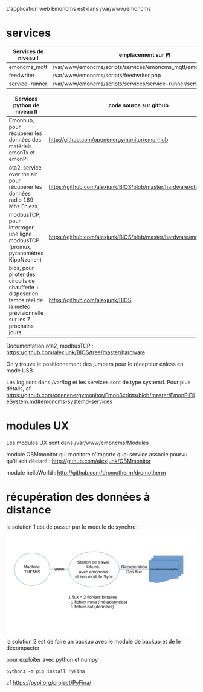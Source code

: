 L'application web Emoncms est dans /var/www/emoncms

# services

Services de niveau I | emplacement sur PI
-- | --
emoncms_mqtt | /var/www/emoncms/scripts/services/emoncms_mqtt/emoncms_mqtt.php
feedwriter | /var/www/emoncms/scripts/feedwriter.php
service-runner | /var/www/emoncms/scripts/services/service-runner/service-runner.py

Services python de niveau II | code source sur github | emplacement sur PI
--|--|--
Emonhub, pour récupérer les données des matériels emonTx et emonPi | http://github.com/openenergymonitor/emonhub | /opt/openenergymonitor/emonhub
ota2, service over the air pour récupérer les données radio 169 Mhz Enless | https://github.com/alexjunk/BIOS/blob/master/hardware/ota2.py | /opt/openenergymonitor/BIOS/hardware
modbusTCP, pour interroger une ligne modbusTCP (promux, pyranomètres KippNzonen) | https://github.com/alexjunk/BIOS/blob/master/hardware/modbusTCP.py | /opt/openenergymonitor/BIOS/hardware
bios, pour piloter des circuits de chaufferie + disposer en temps réel de la météo prévisionnelle sur les 7 prochains jours | https://github.com/alexjunk/BIOS | /opt/openenergymonitor/BIOS

Documentation ota2, modbusTCP : https://github.com/alexjunk/BIOS/tree/master/hardware

On y trouve le positionnement des jumpers pour le récepteur enless en mode USB

Les log sont dans /var/log et les services sont de type systemd. 
Pour plus détails, cf https://github.com/openenergymonitor/EmonScripts/blob/master/EmonPiFileSystem.md#emoncms-systemd-services

# modules UX

Les modules UX sont dans /var/www/emoncms/Modules

module OBMmonitor qui monitore n'importe quel service associé pourvu qu'il soit déclaré : http://github.com/alexjunk/OBMmonitor

module helloWorld : http://github.com/dromotherm/dromotherm

# récupération des données à distance
la solution 1 est de passer par le module de synchro :
![](sync.svg)
la solution 2 est de faire un backup avec le module de backup et de le décompacter

pour exploiter avec python et numpy :

```
python3 -m pip install PyFina
```

cf https://pypi.org/project/PyFina/
